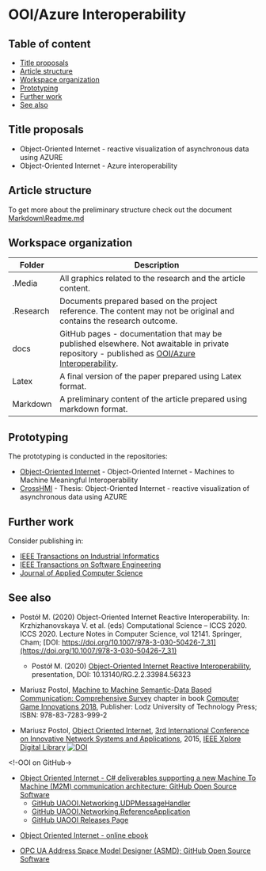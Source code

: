 # OOI/Azure Interoperability <!-- omit in toc -->

## Table of content<!-- omit in toc -->

- [Title proposals](#title-proposals)
- [Article structure](#article-structure)
- [Workspace organization](#workspace-organization)
- [Prototyping](#prototyping)
- [Further work](#further-work)
- [See also](#see-also)

## Title proposals

- Object-Oriented Internet - reactive visualization of asynchronous data using AZURE
- Object-Oriented Internet - Azure interoperability

## Article structure

To get more about the preliminary structure check out the document [Markdown\Readme.md](Markdown\Readme.md)

## Workspace organization

| Folder    |Description |
|-|-|
| .Media    | All graphics related to the research and the article content.|
| .Research | Documents prepared based on the project reference. The content may not be original and contains the research outcome.|
| docs      | GitHub pages - documentation that may be published elsewhere. Not awaitable in private repository - published as [OOI/Azure Interoperability](https://it-p-lodz-pl.github.io/OOI.Gateway2Azure.Article/README.html). |
| Latex     | A final version of the paper prepared using Latex format. |
| Markdown  | A preliminary content of the article prepared using markdown format. |

## Prototyping

The prototyping is conducted in the repositories:

- [Object-Oriented Internet](https://github.com/mpostol/OPC-UA-OOI#object-oriented-internet) - Object-Oriented Internet - Machines to Machine Meaningful Interoperability
- [CrossHMI](https://github.com/Drutol/CrossHMI#crosshmi) - Thesis: Object-Oriented Internet - reactive visualization of asynchronous data using AZURE

## Further work

Consider publishing in:

- [IEEE Transactions on Industrial Informatics](https://ieeexplore.ieee.org/xpl/aboutJournal.jsp?punumber=9424)
- [IEEE Transactions on Software Engineering](https://ieeexplore.ieee.org/xpl/RecentIssue.jsp?punumber=32)
- [Journal of Applied Computer Science](https://it.p.lodz.pl/course/view.php?id=12)

## See also

- Postół M. (2020) Object-Oriented Internet Reactive Interoperability. In: Krzhizhanovskaya V. et al. (eds) Computational Science – ICCS 2020. ICCS 2020. Lecture Notes in Computer Science, vol 12141. Springer, Cham; [DOI: https://doi.org/10.1007/978-3-030-50426-7_31](https://doi.org/10.1007/978-3-030-50426-7_31)
  - Postół M. (2020) [Object-Oriented Internet Reactive Interoperability](https://www.researchgate.net/publication/341882427_Object-Oriented_Internet_Reactive_Interoperability), presentation, DOI: 10.13140/RG.2.2.33984.56323

- Mariusz Postol, [Machine to Machine Semantic-Data Based Communication: Comprehensive Survey](https://www.researchgate.net/publication/341165347_Machine_to_Machine_Semantic-Data_Based_Communication_Comprehensive_Survey) chapter in book [Computer Game Innovations 2018](https://www.researchgate.net/publication/335524620_Computer_Game_Innovations_2018), Publisher: Lodz University of Technology Press; ISBN: 978-83-7283-999-2

- Mariusz Postol, [Object Oriented Internet](https://ieeexplore.ieee.org/abstract/document/7321562), [3rd International Conference on Innovative Network Systems and Applications](https://fedcsis.org/2015/inetsapp), 2015, [IEEE Xplore Digital Library](https://ieeexplore.ieee.org/abstract/document/7321562) [![DOI](https://img.shields.io/badge/DOI-10.15439%2F2015F160-blue)](https://fedcsis.org/proceedings/2015/pliks/160.pdf)

<!-OOI on GitHub->

- [Object Oriented Internet - C# deliverables supporting a new Machine To Machine (M2M) communication architecture; GitHub Open Source Software][OOI]
  - [GitHub UAOOI.Networking.UDPMessageHandler][OOI.Networking.UDPMessageHandler]
  - [GitHub UAOOI.Networking.ReferenceApplication][OOI.Networking.ReferenceApplication]
  - [GitHub UAOOI Releases Page][OOI.Releases]

[OOI]:https://github.com/mpostol/OPC-UA-OOI
[OOI.Networking.UDPMessageHandler]:https://github.com/mpostol/OPC-UA-OOI/tree/master/Networking/UDPMessageHandler
[OOI.Networking.ReferenceApplication]:https://github.com/mpostol/OPC-UA-OOI/tree/master/Networking/ReferenceApplication
[OOI.Releases]:https://github.com/mpostol/OPC-UA-OOI/releases

- [Object Oriented Internet - online ebook][OOIBook]

[OOIBook]:https://commsvr.gitbook.io/ooi/readme

- [OPC UA Address Space Model Designer (ASMD); GitHub Open Source Software][ASMD]

[ASMD]:https://github.com/mpostol/ASMD
